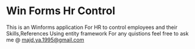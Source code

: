 # Win Forms Hr Control
This is an Winforms application For HR to control employees and their Skills,References Using entity framework
For any quistions feel free to ask me @ majd.ya.1995@gmail.com

